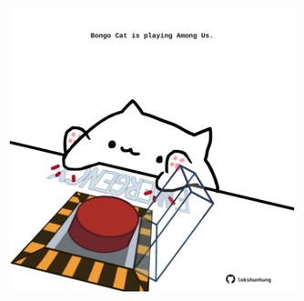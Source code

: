<!-- built at 01/03/2023, 07:00:51 UTC -->
<p align="center">
  <img width="500" height="500" src="./ReadmeImage.svg">
</p>
